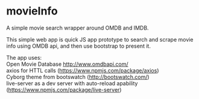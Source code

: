 # movieInfo
A simple movie search wrapper around OMDB and IMDB.

This simple web app is quick JS app prototype to search and scrape movie info using OMDB api, and then use bootstrap to present it.

The app uses:  
Open Movie Database http://www.omdbapi.com/  
axios for HTTL calls (https://www.npmjs.com/package/axios)  
Cyborg theme from bootswatch (http://bootswatch.com/)  
live-server as a dev server with auto-reload apability (https://www.npmjs.com/package/live-server)  
